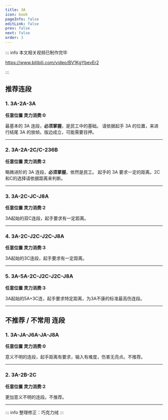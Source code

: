 ```yaml
---
title: 3A
icon: book
pageInfo: false
editLink: false
prev: false
next: false
order: 3
---
```


::: info 本文相关视频已制作完毕

https://www.bilibili.com/video/BV1KgYbevEr2

<BiliBili bvid="BV1KgYbevEr2" width="60%" ratio="4:3"/>

:::


## **推荐连段**


### 1. **3A-2A-3A**
**任意位置 灵力消费:0**

<BiliBili aid="112926534929118" cid="25658593848" width="50%" ratio="4:3"/>

最基本的 3A 连段，**必须掌握**，是民工中的基础。
请依据起手 3A 的位置，来进行结尾 3A 的放帧。版边成立，可能需要目押。

---

### 2. **3A-2A-2C/C-236B**
**任意位置 灵力消费:2**

<BiliBili aid="112926534929118" cid="25658594158" width="50%" ratio="4:3"/>

略微进阶的 3A 连段，**必须掌握**，依然是民工。
起手的 3A 要求一定的距离。2C和C的选择请依据距离来判断。

---

### 3. **3A-2C-JC-J8A**
**任意位置 灵力消费:2**

<BiliBili aid="112926534929118" cid="25658594291" width="50%" ratio="4:3"/>

3A起始的双C连段，起手要求有一定距离。

---

### 4. **3A-2C-J2C-J2C-J8A**
**任意位置 灵力消费:3**

<BiliBili aid="112926534929118" cid="25658594441" width="50%" ratio="4:3"/>

3A起始的3C连段，起手要求有一定距离。

---

### 5. **3A-5A-2C-J2C-J2C-J8A**
**任意位置 灵力消费:3**

<BiliBili aid="112926534929118" cid="25658594325" width="50%" ratio="4:3"/>

3A起始的5A+3C连，起手要求特定距离，为3A不康的标准最高伤连段。

---

## **不推荐 / 不常用** 连段


### 1. **3A-JA-J6A-JA-J8A**
**任意位置 灵力消费:0**

<BiliBili aid="112926534929118" cid="25658594686" width="50%" ratio="4:3"/>

意义不明的连段，起手距离有要求，输入有难度，伤害无亮点。不推荐。

---

### 2. **3A-2B-2C**
**任意位置 灵力消费:2**

<BiliBili aid="112926534929118" cid="25658594767" width="50%" ratio="4:3"/>

更加意义不明的连段。不推荐。

---

::: info
整理修正：巧克力绒
:::